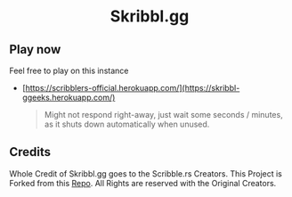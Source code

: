 <h1 align="center">Skribbl.gg</h1>

## Play now

Feel free to play on this instance

* [https://scribblers-official.herokuapp.com/](https://skribbl-ggeeks.herokuapp.com/)
  > Might not respond right-away, just wait some seconds / minutes, as it
  > shuts down automatically when unused.


## Credits

Whole Credit of Skribbl.gg goes to the Scribble.rs Creators. This Project is Forked from this [Repo](https://github.com/scribble-rs/scribble.rs). All Rights are reserved with the Original Creators.
